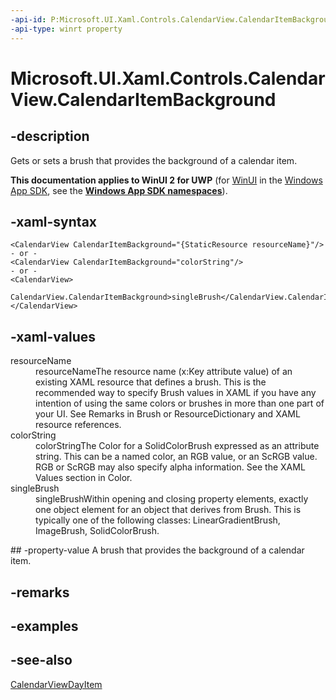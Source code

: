 ```yaml
---
-api-id: P:Microsoft.UI.Xaml.Controls.CalendarView.CalendarItemBackground
-api-type: winrt property
---
```


<!-- Property syntax
public Windows.UI.Xaml.Media.Brush CalendarItemBackground { get;  set; }
-->

# Microsoft.UI.Xaml.Controls.CalendarView.CalendarItemBackground

## -description
Gets or sets a brush that provides the background of a calendar item.

**This documentation applies to WinUI 2 for UWP** (for [WinUI](/windows/apps/winui/winui3/) in the [Windows App SDK](/windows/apps/windows-app-sdk/), see the **[Windows App SDK namespaces](/windows/windows-app-sdk/api/winrt/)**).

## -xaml-syntax
```xaml
<CalendarView CalendarItemBackground="{StaticResource resourceName}"/>
- or -
<CalendarView CalendarItemBackground="colorString"/>
- or -
<CalendarView>
  CalendarView.CalendarItemBackground>singleBrush</CalendarView.CalendarItemBackground>
</CalendarView>

```


## -xaml-values
<dl><dt>resourceName</dt><dd>resourceNameThe resource name (x:Key attribute value) of an existing XAML resource that defines a brush. This is the recommended way to specify Brush values in XAML if you have any intention of using the same colors or brushes in more than one part of your UI. See Remarks in Brush or ResourceDictionary and XAML resource references.</dd>
<dt>colorString</dt><dd>colorStringThe Color for a SolidColorBrush expressed as an attribute string. This can be a named color, an RGB value, or an ScRGB value. RGB or ScRGB may also specify alpha information. See the XAML Values section in Color.</dd>
<dt>singleBrush</dt><dd>singleBrushWithin opening and closing property elements, exactly one object element for an object that derives from Brush. This is typically one of the following classes: LinearGradientBrush, ImageBrush, SolidColorBrush.</dd>
</dl>
## -property-value
A brush that provides the background of a calendar item.

## -remarks

## -examples

## -see-also
[CalendarViewDayItem](calendarviewdayitem.md)
